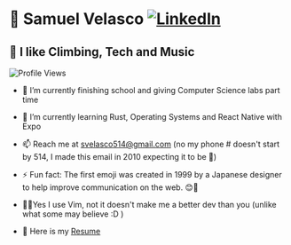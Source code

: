 # 🚀 **Samuel Velasco** [![LinkedIn](https://img.shields.io/badge/LinkedIn-Connect-0077B5?style=flat&logo=linkedin&logoColor=white)](https://www.linkedin.com/in/samuelvelascodev)

## 🎸 I like Climbing, Tech and Music

![Profile Views](https://komarev.com/ghpvc/?username=VelaSam)

- 🔭 I’m currently finishing school and giving Computer Science labs part time

- 🌱 I’m currently learning Rust, Operating Systems and React Native with Expo

- 📫 Reach me at svelasco514@gmail.com (no my phone # doesn't start by 514, I made this email in 2010 expecting it to be 🐔)

- ⚡ Fun fact: The first emoji was created in 1999 by a Japanese designer to help improve communication on the web. 😊💼

- 👨‍💻Yes I use Vim, not it doesn't make me a better dev than you (unlike what some may believe :D )

- 📄 Here is my [Resume](https://github.com/VelaSam/velasam/raw/main/docs/resume.pdf)

